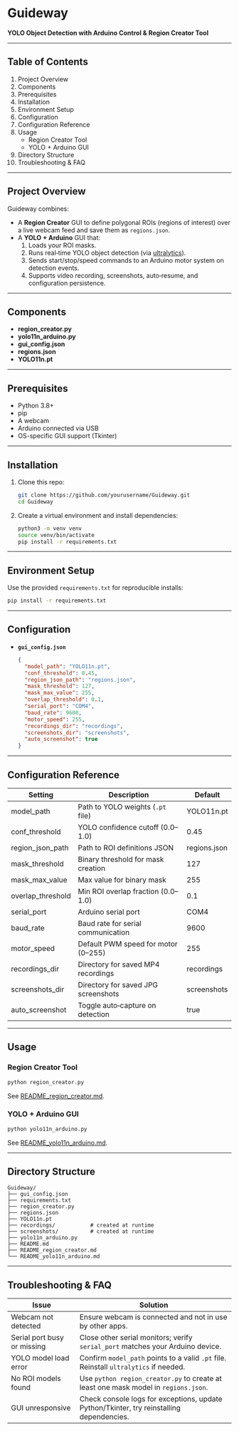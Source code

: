 # Guideway

**YOLO Object Detection with Arduino Control & Region Creator Tool**

---

## Table of Contents

1. Project Overview  
2. Components  
3. Prerequisites  
4. Installation  
5. Environment Setup  
6. Configuration  
7. Configuration Reference  
8. Usage  
   - Region Creator Tool  
   - YOLO + Arduino GUI  
9. Directory Structure  
10. Troubleshooting & FAQ 

---

## Project Overview

Guideway combines:

- A **Region Creator** GUI to define polygonal ROIs (regions of interest) over a live webcam feed and save them as `regions.json`.  
- A **YOLO + Arduino** GUI that:
  1. Loads your ROI masks.  
  2. Runs real‐time YOLO object detection (via [ultralytics](https://github.com/ultralytics/ultralytics)).  
  3. Sends start/stop/speed commands to an Arduino motor system on detection events.  
  4. Supports video recording, screenshots, auto‐resume, and configuration persistence.

---

## Components

- **region_creator.py**  
- **yolo11n_arduino.py**  
- **gui_config.json**  
- **regions.json**  
- **YOLO11n.pt** 

---

## Prerequisites

- Python 3.8+  
- pip  
- A webcam  
- Arduino connected via USB  
- OS-specific GUI support (Tkinter)

---

## Installation

1. Clone this repo:
   ```bash
   git clone https://github.com/yourusername/Guideway.git
   cd Guideway
   ```
2. Create a virtual environment and install dependencies:
   ```bash
   python3 -m venv venv
   source venv/bin/activate
   pip install -r requirements.txt
   ```

---

## Environment Setup

Use the provided `requirements.txt` for reproducible installs:
```bash
pip install -r requirements.txt
```

---

## Configuration

- **`gui_config.json`**  
  ```json
  {
    "model_path": "YOLO11n.pt",
    "conf_threshold": 0.45,
    "region_json_path": "regions.json",
    "mask_threshold": 127,
    "mask_max_value": 255,
    "overlap_threshold": 0.1,
    "serial_port": "COM4",
    "baud_rate": 9600,
    "motor_speed": 255,
    "recordings_dir": "recordings",
    "screenshots_dir": "screenshots",
    "auto_screenshot": true
  }
  ```

---

## Configuration Reference

| Setting             | Description                                         | Default       |
|---------------------|-----------------------------------------------------|---------------|
| model_path          | Path to YOLO weights (`.pt` file)                   | YOLO11n.pt    |
| conf_threshold      | YOLO confidence cutoff (0.0–1.0)                    | 0.45          |
| region_json_path    | Path to ROI definitions JSON                        | regions.json  |
| mask_threshold      | Binary threshold for mask creation                  | 127           |
| mask_max_value      | Max value for binary mask                           | 255           |
| overlap_threshold   | Min ROI overlap fraction (0.0–1.0)                  | 0.1           |
| serial_port         | Arduino serial port                                 | COM4 |
| baud_rate           | Baud rate for serial communication                  | 9600          |
| motor_speed         | Default PWM speed for motor (0–255)                 | 255           |
| recordings_dir      | Directory for saved MP4 recordings                  | recordings    |
| screenshots_dir     | Directory for saved JPG screenshots                 | screenshots   |
| auto_screenshot     | Toggle auto‐capture on detection                    | true          |

---

## Usage

### Region Creator Tool

```bash
python region_creator.py
```

See [README_region_creator.md](README_region_creator.md).

### YOLO + Arduino GUI

```bash
python yolo11n_arduino.py
```

See [README_yolo11n_arduino.md](README_yolo11n_arduino.md).

---

## Directory Structure

```
Guideway/
├── gui_config.json
├── requirements.txt
├── region_creator.py
├── regions.json
├── YOLO11n.pt
├── recordings/           # created at runtime
├── screenshots/          # created at runtime
├── yolo11n_arduino.py
├── README.md
├── README_region_creator.md
└── README_yolo11n_arduino.md
```

---

## Troubleshooting & FAQ

| Issue                         | Solution                                                                                 |
|-------------------------------|------------------------------------------------------------------------------------------|
| Webcam not detected           | Ensure webcam is connected and not in use by other apps.    |
| Serial port busy or missing   | Close other serial monitors; verify `serial_port` matches your Arduino device.          |
| YOLO model load error         | Confirm `model_path` points to a valid `.pt` file. Reinstall `ultralytics` if needed.    |
| No ROI models found           | Use `python region_creator.py` to create at least one mask model in `regions.json`.      |
| GUI unresponsive              | Check console logs for exceptions, update Python/Tkinter, try reinstalling dependencies.  |
